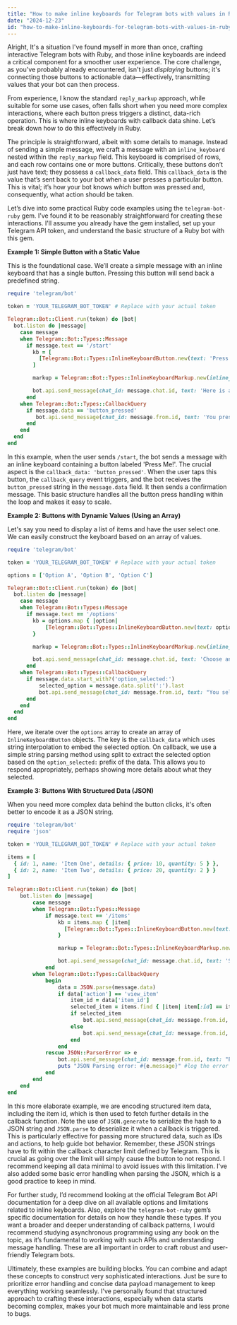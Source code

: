```yaml
---
title: "How to make inline keyboards for Telegram bots with values in Ruby?"
date: "2024-12-23"
id: "how-to-make-inline-keyboards-for-telegram-bots-with-values-in-ruby"
---
```


Alright,  It's a situation I've found myself in more than once, crafting interactive Telegram bots with Ruby, and those inline keyboards are indeed a critical component for a smoother user experience. The core challenge, as you've probably already encountered, isn't just *displaying* buttons; it's connecting those buttons to actionable data—effectively, transmitting values that your bot can then process.

From experience, I know the standard `reply_markup` approach, while suitable for some use cases, often falls short when you need more complex interactions, where each button press triggers a distinct, data-rich operation. This is where inline keyboards with callback data shine. Let’s break down how to do this effectively in Ruby.

The principle is straightforward, albeit with some details to manage. Instead of sending a simple message, we craft a message with an `inline_keyboard` nested within the `reply_markup` field. This keyboard is comprised of rows, and each row contains one or more buttons. Critically, these buttons don’t just have text; they possess a `callback_data` field. This `callback_data` is the value that’s sent back to your bot when a user presses a particular button. This is vital; it’s how your bot knows *which* button was pressed and, consequently, what action should be taken.

Let’s dive into some practical Ruby code examples using the `telegram-bot-ruby` gem. I’ve found it to be reasonably straightforward for creating these interactions. I'll assume you already have the gem installed, set up your Telegram API token, and understand the basic structure of a Ruby bot with this gem.

**Example 1: Simple Button with a Static Value**

This is the foundational case. We’ll create a simple message with an inline keyboard that has a single button. Pressing this button will send back a predefined string.

```ruby
require 'telegram/bot'

token = 'YOUR_TELEGRAM_BOT_TOKEN' # Replace with your actual token

Telegram::Bot::Client.run(token) do |bot|
  bot.listen do |message|
    case message
    when Telegram::Bot::Types::Message
      if message.text == '/start'
        kb = [
          [Telegram::Bot::Types::InlineKeyboardButton.new(text: 'Press Me!', callback_data: 'button_pressed')]
        ]

        markup = Telegram::Bot::Types::InlineKeyboardMarkup.new(inline_keyboard: kb)

        bot.api.send_message(chat_id: message.chat.id, text: 'Here is a button:', reply_markup: markup)
      end
    when Telegram::Bot::Types::CallbackQuery
      if message.data == 'button_pressed'
         bot.api.send_message(chat_id: message.from.id, text: 'You pressed the button!')
      end
    end
  end
end
```

In this example, when the user sends `/start`, the bot sends a message with an inline keyboard containing a button labeled 'Press Me!'. The crucial aspect is the `callback_data: 'button_pressed'`. When the user taps this button, the `callback_query` event triggers, and the bot receives the `button_pressed` string in the `message.data` field. It then sends a confirmation message. This basic structure handles all the button press handling within the loop and makes it easy to scale.

**Example 2: Buttons with Dynamic Values (Using an Array)**

Let's say you need to display a list of items and have the user select one. We can easily construct the keyboard based on an array of values.

```ruby
require 'telegram/bot'

token = 'YOUR_TELEGRAM_BOT_TOKEN' # Replace with your actual token

options = ['Option A', 'Option B', 'Option C']

Telegram::Bot::Client.run(token) do |bot|
  bot.listen do |message|
    case message
    when Telegram::Bot::Types::Message
      if message.text == '/options'
        kb = options.map { |option|
            [Telegram::Bot::Types::InlineKeyboardButton.new(text: option, callback_data: "option_selected:#{option}")]
        }

        markup = Telegram::Bot::Types::InlineKeyboardMarkup.new(inline_keyboard: kb)

        bot.api.send_message(chat_id: message.chat.id, text: 'Choose an option:', reply_markup: markup)
      end
    when Telegram::Bot::Types::CallbackQuery
      if message.data.start_with?('option_selected:')
          selected_option = message.data.split(':').last
          bot.api.send_message(chat_id: message.from.id, text: "You selected: #{selected_option}")
      end
    end
  end
end
```

Here, we iterate over the `options` array to create an array of `InlineKeyboardButton` objects. The key is the `callback_data` which uses string interpolation to embed the selected option. On callback, we use a simple string parsing method using split to extract the selected option based on the `option_selected:` prefix of the data. This allows you to respond appropriately, perhaps showing more details about what they selected.

**Example 3: Buttons With Structured Data (JSON)**

When you need more complex data behind the button clicks, it's often better to encode it as a JSON string.

```ruby
require 'telegram/bot'
require 'json'

token = 'YOUR_TELEGRAM_BOT_TOKEN' # Replace with your actual token

items = [
  { id: 1, name: 'Item One', details: { price: 10, quantity: 5 } },
  { id: 2, name: 'Item Two', details: { price: 20, quantity: 2 } }
]

Telegram::Bot::Client.run(token) do |bot|
    bot.listen do |message|
        case message
        when Telegram::Bot::Types::Message
            if message.text == '/items'
                kb = items.map { |item|
                  [Telegram::Bot::Types::InlineKeyboardButton.new(text: item[:name], callback_data: JSON.generate( {action: 'view_item', item_id: item[:id]} ))]
                }

                markup = Telegram::Bot::Types::InlineKeyboardMarkup.new(inline_keyboard: kb)

                bot.api.send_message(chat_id: message.chat.id, text: 'Select an item:', reply_markup: markup)
            end
        when Telegram::Bot::Types::CallbackQuery
            begin
                data = JSON.parse(message.data)
                if data['action'] == 'view_item'
                    item_id = data['item_id']
                    selected_item = items.find { |item| item[:id] == item_id }
                    if selected_item
                        bot.api.send_message(chat_id: message.from.id, text: "Item: #{selected_item[:name]}, price: #{selected_item[:details][:price]}, quantity: #{selected_item[:details][:quantity]}")
                    else
                        bot.api.send_message(chat_id: message.from.id, text: "Item not found.")
                    end
                end
            rescue JSON::ParserError => e
                bot.api.send_message(chat_id: message.from.id, text: "Error processing callback data.")
                puts "JSON Parsing error: #{e.message}" #log the error in a way that doesn't expose data to the user
            end
        end
    end
end
```

In this more elaborate example, we are encoding structured item data, including the item id, which is then used to fetch further details in the callback function. Note the use of `JSON.generate` to serialize the hash to a JSON string and `JSON.parse` to deserialize it when a callback is triggered. This is particularly effective for passing more structured data, such as IDs and actions, to help guide bot behavior. Remember, these JSON strings have to fit within the callback character limit defined by Telegram. This is crucial as going over the limit will simply cause the button to not respond. I recommend keeping all data minimal to avoid issues with this limitation. I’ve also added some basic error handling when parsing the JSON, which is a good practice to keep in mind.

For further study, I’d recommend looking at the official Telegram Bot API documentation for a deep dive on all available options and limitations related to inline keyboards. Also, explore the `telegram-bot-ruby` gem’s specific documentation for details on how they handle these types. If you want a broader and deeper understanding of callback patterns, I would recommend studying asynchronous programming using any book on the topic, as it’s fundamental to working with such APIs and understanding message handling. These are all important in order to craft robust and user-friendly Telegram bots.

Ultimately, these examples are building blocks. You can combine and adapt these concepts to construct very sophisticated interactions. Just be sure to prioritize error handling and concise data payload management to keep everything working seamlessly. I've personally found that structured approach to crafting these interactions, especially when data starts becoming complex, makes your bot much more maintainable and less prone to bugs.
